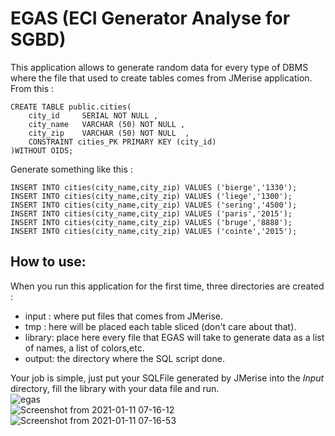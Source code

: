 # EGAS (ECI Generator Analyse for SGBD)
This application allows to generate random data for every type of DBMS where the file that used to create tables comes from JMerise application.
From this :
```
CREATE TABLE public.cities(
	city_id     SERIAL NOT NULL ,
	city_name   VARCHAR (50) NOT NULL ,
	city_zip    VARCHAR (50) NOT NULL  ,
	CONSTRAINT cities_PK PRIMARY KEY (city_id)
)WITHOUT OIDS;
```
Generate something like this :
```
INSERT INTO cities(city_name,city_zip) VALUES ('bierge','1330');
INSERT INTO cities(city_name,city_zip) VALUES ('liege','1300');
INSERT INTO cities(city_name,city_zip) VALUES ('sering','4500');
INSERT INTO cities(city_name,city_zip) VALUES ('paris','2015');
INSERT INTO cities(city_name,city_zip) VALUES ('bruge','8888');
INSERT INTO cities(city_name,city_zip) VALUES ('cointe','2015');
```

## How to use:
When you run this application for the first time, three directories are created :
- input : where put files that comes from JMerise.
- tmp : here will be placed each table sliced (don't care about that).
- library: place here every file that EGAS will take to generate data as a list of names, a list of colors,etc.
- output: the directory where the SQL script done.

Your job is simple, just put your SQLFile generated by JMerise into the *Input* directory, fill the library with your data file and
run.
<br/>
![egas](https://user-images.githubusercontent.com/42714500/104151331-0a436980-53dd-11eb-976d-bb6630cdbb73.png)
<br/>
![Screenshot from 2021-01-11 07-16-12](https://user-images.githubusercontent.com/42714500/104151337-10d1e100-53dd-11eb-9455-6d1643e3ce6c.png)
<br/>
![Screenshot from 2021-01-11 07-16-53](https://user-images.githubusercontent.com/42714500/104151339-13343b00-53dd-11eb-89b8-e44ee9153492.png)
